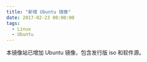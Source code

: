 ```yaml
---
title: "新增 Ubuntu 镜像"
date: 2017-02-23 00:00:00
tags:
  - Linux
  - Ubuntu
---
```


本镜像站已增加 Ubuntu 镜像，包含发行版 iso 和软件源。

